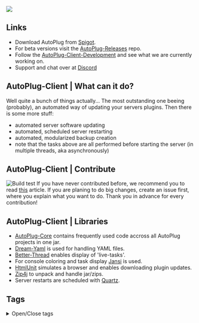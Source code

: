 ![](https://rapidus-info.webnode.com/_files/200000003-4d08d4d08f/AutoPlug%20GitHub%20Header%20800x80.png)
## Links
- Download AutoPlug from [Spigot](https://www.spigotmc.org/resources/autoplug-automatic-plugin-updater.78414/).
- For beta versions visit the [AutoPlug-Releases](https://github.com/Osiris-Team/AutoPlug-Releases) repo.
- Follow the [AutoPlug-Client-Development](https://bit.ly/acprogress) and see what we are currently working on.
- Support and chat over at [Discord](https://discord.com/invite/GGNmtCC)

## AutoPlug-Client | What can it do?
Well quite a bunch of things actually...
The most outstanding one beeing (probably), an automated way of updating your servers plugins.
Then there is some more stuff:
 - automated server software updating
 - automated, scheduled server restarting
 - automated, modularized backup creation
 - note that the tasks above are all performed before starting the server (in multiple threads, aka asynchronously)

## AutoPlug-Client | Contribute
![Build test](https://github.com/Osiris-Team/AutoPlug-Client/workflows/build/badge.svg)
If you have never contributed before, we recommend you to read [this](https://akrabat.com/the-beginners-guide-to-contributing-to-a-github-project/) article. 
If you are planing to do big changes, create an issue first, where you explain what you want to do.
Thank you in advance for every contribution!

## AutoPlug-Client | Libraries
- [AutoPlug-Core](https://github.com/Osiris-Team/AutoPlug-Core) contains frequently used code accross all AutoPlug projects in one jar.
- [Dream-Yaml](https://github.com/Osiris-Team/Dream-Yaml) is used for handling YAML files.
- [Better-Thread](https://github.com/Osiris-Team/Better-Thread) enables display of 'live-tasks'.
- For console coloring and task display [Jansi](https://github.com/fusesource/jansi) is used.
- [HtmlUnit](https://htmlunit.sourceforge.io/) simulates a browser and enables downloading plugin updates.
- [Zip4j](https://github.com/srikanth-lingala/zip4j) to unpack and handle jar/zips. 
- Server restarts are scheduled with [Quartz](http://www.quartz-scheduler.org/).

## Tags
<div>
<details>
  <summary>Open/Close tags</summary>
Tags are used to make this repository easier to find for others. <br>
minecraft plugin update checker
minecraft plugin update event
minecraft plugin update messages
plugin updater
minecraft server manager plugin
minecraft plugin manager
minecraft plugin server
minecraft server wichtige plugins
minecraft server plugin installieren
minecraft server plugins installieren
was sind minecraft plugins
minecraft plugins schreiben
minecraft server plugin
minecraft plugins german
minecraft plugin befehle
minecraft plugins einfügen
minecraft server addons
minecraft server plugin schreiben
minecraft plugin installieren
minecraft vanilla server plugins
minecraft wichtige plugins
minecraft plugin manager 1.15
minecraft server manager web interface
minecraft server manager linux
minecraft server manager windows
minecraft server manager plugin
minecraft server manager docker
minecraft server manager gui
minecraft server manager github
minecraft server manager forge
minecraft server manager app
minecraft server verwalten
mc server manager
minecraft bedrock server manager
minecraft bungeecord server manager
web based minecraft server manager
minecraft bedrock edition server manager
best minecraft server manager
minecraft server administration
minecraft server manager download
minecraft server manager deinstallieren
debian minecraft server manager
minecraft server integrated management environment
minecraft server manager for windows
minecraft server manager for linux
minecraft server manager for hire
free minecraft server manager
minecraft server group manager
minecraft server management gui
minecraft server manager ios
install minecraft server manager
server hinzufügen minecraft
minecraft server manager java
minecraft server group manager komutları
minecraft server management linux
local minecraft server manager
minecraft server manager mac
minecraft server mod manager
minecraft server manager open source
minecraft server management panel
minecraft server management plugin
php minecraft server manager
befehle server minecraft
minecraft server manager reddit
minecraft remote server manager
minecraft server manager software
minecraft server manager spigot
minecraft server manager sidezockinglp
minecrafte server
minecraft server bergwerklabs
minecraft server manager tool
minecraft server management tools
minecraft server manager ubuntu
unraid minecraft server manager
minecraft server world manager
minecraft server manager windows 10
</details>
</div>
